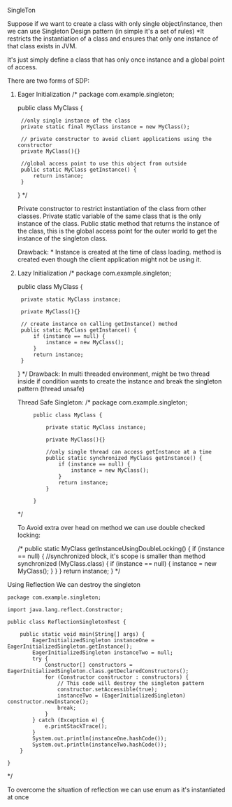 
SingleTon

Suppose if we want to create a class with only single object/instance,
then we can use Singleton Design pattern (in simple it's a set of rules)
*It restricts the instantiation of a class and ensures that only one instance of that class
exists in JVM.


It's just simply define a class that has only once instance and a global point of access.

There are two forms of SDP:
1. Eager Initialization
/*
    package com.example.singleton;

    public class MyClass {

        //only single instance of the class
        private static final MyClass instance = new MyClass();

        // private constructor to avoid client applications using the constructor
        private MyClass(){}

        //global access point to use this object from outside
        public static MyClass getInstance() {
            return instance;
        }
    }
*/

    Private constructor to restrict instantiation of the class from other classes.
    Private static variable of the same class that is the only instance of the class.
    Public static method that returns the instance of the class, this is the global
    access point for the outer world to get the instance of the singleton class.

    Drawback:
        * Instance is created at the time of class loading. method is created even though the client
        application might not be using it.


2. Lazy Initialization
/*
    package com.example.singleton;

    public class MyClass {

        private static MyClass instance;

        private MyClass(){}

        // create instance on calling getInstance() method
        public static MyClass getInstance() {
            if (instance == null) {
                instance = new MyClass();
            }
            return instance;
        }
    }
*/
    Drawback:
        In multi threaded environment, might be two thread inside if condition wants to create
        the instance and break the singleton pattern (thread unsafe)

    Thread Safe Singleton:
    /*
        package com.example.singleton;

            public class MyClass {

                private static MyClass instance;

                private MyClass(){}

                //only single thread can access getInstance at a time
                public static synchronized MyClass getInstance() {
                    if (instance == null) {
                        instance = new MyClass();
                    }
                    return instance;
                }

            }
    */

    To Avoid extra over head on method we can use double checked locking:

    /*
        public static MyClass getInstanceUsingDoubleLocking() {
            if (instance == null) {
                //synchronized block, it's scope is smaller than method
                synchronized (MyClass.class) {
                    if (instance == null) {
                        instance = new MyClass();
                    }
                }
            }
            return instance;
        }
    */


Using Reflection We can destroy the singleton

    package com.example.singleton;

    import java.lang.reflect.Constructor;

    public class ReflectionSingletonTest {

        public static void main(String[] args) {
            EagerInitializedSingleton instanceOne = EagerInitializedSingleton.getInstance();
            EagerInitializedSingleton instanceTwo = null;
            try {
                Constructor[] constructors = EagerInitializedSingleton.class.getDeclaredConstructors();
                for (Constructor constructor : constructors) {
                    // This code will destroy the singleton pattern
                    constructor.setAccessible(true);
                    instanceTwo = (EagerInitializedSingleton) constructor.newInstance();
                    break;
                }
            } catch (Exception e) {
                e.printStackTrace();
            }
            System.out.println(instanceOne.hashCode());
            System.out.println(instanceTwo.hashCode());
        }

    }

*/

To overcome the situation of reflection we can use enum as it's instantiated at once
